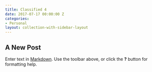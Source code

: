 ```yaml
---
title: Classified 4
date: 2017-07-17 00:00:00 Z
categories:
- Personal
layout: collection-with-sidebar-layout
---
```


## A New Post

Enter text in [Markdown](http://daringfireball.net/projects/markdown/). Use the toolbar above, or click the **?** button for formatting help.
